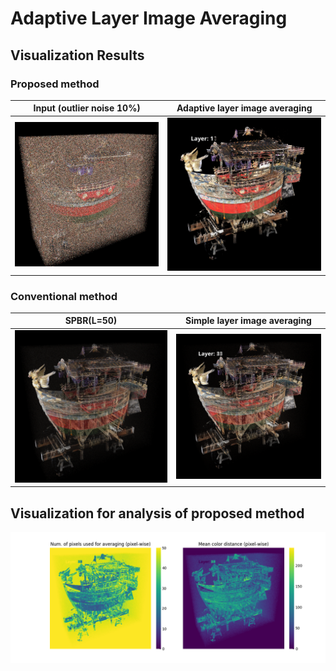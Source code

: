 # Adaptive Layer Image Averaging

## Visualization Results
### Proposed method
|Input (outlier noise 10%)|Adaptive layer image averaging|
|:-:|:-:|
|<img src="figures/10per_LR1.bmp">|<img src="figures/adaptive_layer_averaged_image_50.png">|

### Conventional method
|SPBR(L=50)|Simple layer image averaging|
|:-:|:-:|
|<img src="figures/10per_LR50.bmp">|<img src="figures/simple_layer_averaged_image_50.png">|

## Visualization for analysis of proposed method

<img src="figures/figure4viz.png">